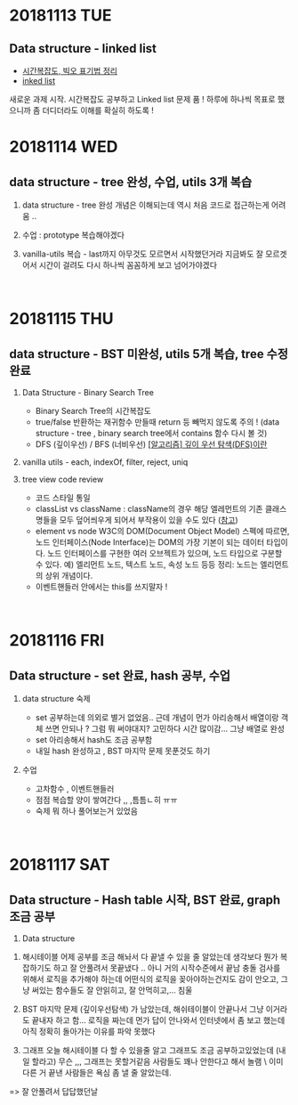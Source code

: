 # 20181113 TUE
## Data structure - linked list

- [시간복잡도, 빅오 표기법 정리](http://choinashil.blog.me/221397655037)
- [inked list](http://choinashil.blog.me/221398208592)

새로운 과제 시작.
시간복잡도 공부하고 Linked list 문제 품 ! 
하루에 하나씩 목표로 했으니까 좀 더디더라도 이해를 확실히 하도록 !
<br />


# 20181114 WED
## data structure - tree 완성, 수업, utils 3개 복습

1. data structure - tree 완성 
개념은 이해되는데 역시 처음 코드로 접근하는게 어려움 ..

2. 수업 : prototype 
복습해야겠다 

3. vanilla-utils 복습 - last까지 
아무것도 모르면서 시작했던거라 지금봐도 잘 모르겟어서 시간이 걸려도 다시 하나씩 꼼꼼하게 보고 넘어가야겠다
<br />


# 20181115 THU
## data structure - BST 미완성, utils 5개 복습, tree 수정완료

1. Data Structure - Binary Search Tree
    - Binary Search Tree의 시간복잡도
    - true/false 반환하는 재귀함수 만들때 return 등 빼먹지 않도록 주의 !
(data structure - tree , binary search tree에서 contains 함수 다시 볼 것)
    - DFS (깊이우선) / BFS (너비우선) 
[[알고리즘] 깊이 우선 탐색(DFS)이란](https://gmlwjd9405.github.io/2018/08/14/algorithm-dfs.html)

2. vanilla utils  - each, indexOf, filter, reject, uniq

3. tree view code review 
    - 코드 스타일 통일
    - classList vs className : className의 경우 해당 엘레먼트의 기존 클래스명들을 모두 덮어씌우게 되어서 부작용이 있을 수도 있다 ([참고](http://study.unoup.co.kr/post/view/7))
    - element vs node 
W3C의 DOM(Document Object Model) 스펙에 따르면,
노드 인터페이스(Node Interface)는 DOM의 가장 기본이 되는 데이터 타입이다.
노드 인터페이스를 구현한 여러 오브젝트가 있으며, 노드 타입으로 구분할 수 있다. 
  예) 엘리먼트 노드, 텍스트 노드, 속성 노드 등등
정리: 노드는 엘리먼트의 상위 개념이다.
    - 이벤트핸들러 안에서는 this를 쓰지말자 !
<br />


# 20181116 FRI
## Data structure - set 완료, hash 공부, 수업

1. data structure 숙제 
    - set 공부하는데 의외로 별거 없었음.. 근데 개념이 먼가 아리송해서 
    배열이랑 객체 쓰면 안되나 ? 그럼 뭐 써야대지? 고민하다 시간 많이감... 
    그냥 배열로 완성
    - set 아리송해서 hash도 조금 공부함 
    - 내일 hash 완성하고 , BST 마지막 문제 못푼것도 하기

2. 수업 
    - 고차함수 , 이벤트핸들러 
    - 점점 복습할 양이 쌓여간다 ,, ,틈틈ㄴ히 ㅠㅠ
    - 숙제 뭐 하나 풀어보는거 있었음
<br />


# 20181117 SAT
## Data structure - Hash table 시작, BST 완료, graph 조금 공부

1. Data structure 
1) 해시테이블 
어제 공부를 조금 해놔서 다 끝낼 수 있을 줄 알았는데 생각보다 뭔가 복잡하기도 하고 잘 안풀려서 못끝냈다 .. 아니 거의 시작수준에서 끝남 
충돌 검사를 위해서 로직을 추가해야 하는데 어떤식의 로직을 꽂아야하는건지도 감이 안오고, 그냥 써있는 함수들도 잘 안읽히고, 잘 안먹히고,... 침울 

2) BST
마지막 문제 (깊이우선탐색) 가 남았는데, 해쉬테이블이 안끝나서 그냥 이거라도 끝내자 하고 함... 로직을 짜는데 먼가 답이 안나와서 인터넷에서 좀 보고 했는데 아직 정확히 돌아가는 이유를 파악 못했다 

3) 그래프 
오늘 해시테이블 다 할 수 있을줄 알고 그래프도 조금 공부하고있었는데 (내일 할라고) 
무슨 ,,, 그래프는 못할거같음 사람들도 꽤나 안한다고 해서 놀램  \ 이미 다른 거 끝낸 사람들은 욕심 좀 낼 줄 알았는데. 

=> 잘 안풀려서 답답했던날
